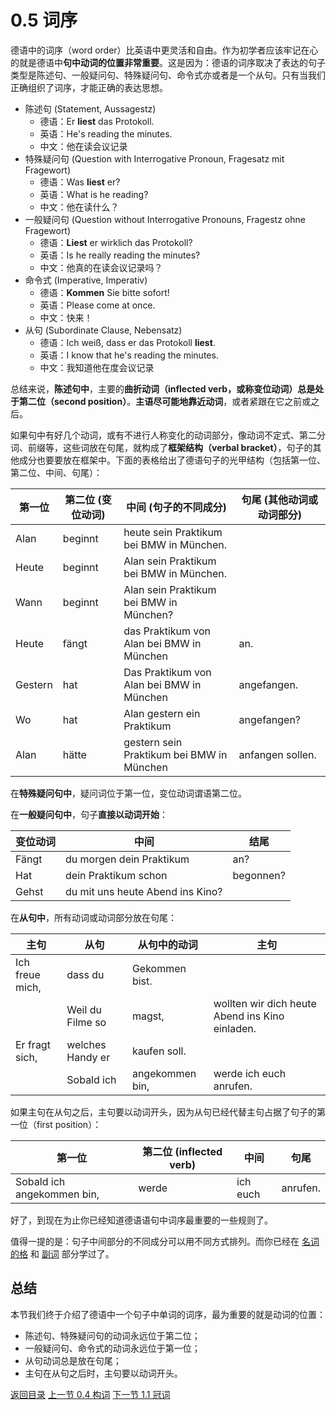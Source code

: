 # 0.5 词序

德语中的词序（word order）比英语中更灵活和自由。作为初学者应该牢记在心的就是德语中**句中动词的位置非常重要**。这是因为：德语的词序取决了表达的句子类型是陈述句、一般疑问句、特殊疑问句、命令式亦或者是一个从句。只有当我们正确组织了词序，才能正确的表达思想。


- 陈述句 (Statement, Aussagestz)
    + 德语：Er **liest** das Protokoll.
    + 英语：He's reading the minutes.
    + 中文：他在读会议记录
- 特殊疑问句 (Question with Interrogative Pronoun, Fragesatz mit Fragewort)
    + 德语：Was **liest** er?
    + 英语：What is he reading?
    + 中文：他在读什么？
- 一般疑问句 (Question without Interrogative Pronouns, Fragestz ohne Fragewort)
    + 德语：**Liest** er wirklich das Protokoll?
    + 英语：Is he really reading the minutes?
    + 中文：他真的在读会议记录吗？
- 命令式 (Imperative, Imperativ)
    + 德语：**Kommen** Sie bitte sofort!
    + 英语：Please come at once.
    + 中文：快来！
- 从句 (Subordinate Clause, Nebensatz)
    + 德语：Ich weiß, dass er das Protokoll **liest**.
    + 英语：I know that he's reading the minutes.
    + 中文：我知道他在度会议记录


总结来说，**陈述句中**，主要的**曲折动词（inflected verb，或称变位动词）总是处于第二位（second position）**。**主语尽可能地靠近动词**，或者紧跟在它之前或之后。

如果句中有好几个动词，或有不进行人称变化的动词部分，像动词不定式、第二分词、前缀等，这些词放在句尾，就构成了**框架结构（verbal bracket）**，句子的其他成分也要要放在框架中。下面的表格给出了德语句子的光甲结构（包括第一位、第二位、中间、句尾）：

| 第一位     | 第二位 (变位动词) | 中间 (句子的不同成分)                             | 句尾 (其他动词或动词部分)   |
| ------- | ---------- | ---------------------------------------- | ---------------- |
| Alan    | beginnt    | heute sein Praktikum bei BMW in München. |                  |
| Heute   | beginnt    | Alan sein Praktikum bei BMW in München.  |                  |
| Wann    | beginnt    | Alan sein Praktikum bei BMW in München?  |                  |
| Heute   | fängt      | das Praktikum von Alan bei BMW in München | an.              |
| Gestern | hat        | Das Praktikum von Alan bei BMW in München | angefangen.      |
| Wo      | hat        | Alan gestern ein Praktikum               | angefangen?      |
| Alan    | hätte      | gestern sein Praktikum bei BMW in München | anfangen sollen. |



在**特殊疑问句中**，疑问词位于第一位，变位动词谓语第二位。

在**一般疑问句中**，句子**直接以动词开始**：

| 变位动词  | 中间                               | 结尾        |
| ----- | -------------------------------- | --------- |
| Fängt | du morgen dein Praktikum         | an?       |
| Hat   | dein Praktikum schon             | begonnen? |
| Gehst | du mit uns heute Abend ins Kino? |           |



在**从句中**，所有动词或动词部分放在句尾：

| 主句              | 从句               | 从句中的动词          | 主句                                       |
| --------------- | ---------------- | --------------- | ---------------------------------------- |
| Ich freue mich, | dass du          | Gekommen bist.  |                                          |
|                 | Weil du Filme so | magst,          | wollten wir dich heute Abend ins Kino einladen. |
| Er fragt sich,  | welches Handy er | kaufen soll.    |                                          |
|                 | Sobald ich       | angekommen bin, | werde ich euch anrufen.                  |



如果主句在从句之后，主句要以动词开头，因为从句已经代替主句占据了句子的第一位（first position）：

| 第一位                        | 第二位 (inflected verb) | 中间       | 句尾       |
| -------------------------- | -------------------- | -------- | -------- |
| Sobald ich angekommen bin, | werde                | ich euch | anrufen. |

好了，到现在为止你已经知道德语语句中词序最重要的一些规则了。

值得一提的是：句子中间部分的不同成分可以用不同方式排列。而你已经在 [名词的格]() 和 [副词]()  部分学过了。

## 总结

本节我们终于介绍了德语中一个句子中单词的词序，最为重要的就是动词的位置：

- 陈述句、特殊疑问句的动词永远位于第二位；
- 一般疑问句、命令式的动词永远位于第一位；
- 从句动词总是放在句尾；
- 主句在从句之后时，主句要以动词开头。

[返回目录](../README.md) [上一节 0.4 构词](formation.md) [下一节 1.1 冠词](articles.md)